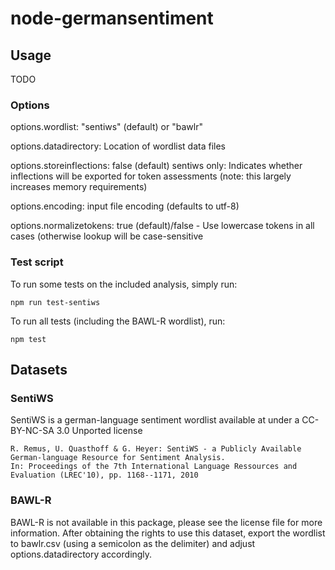 # node-germansentiment

## Usage

TODO

### Options

options.wordlist: "sentiws" (default) or "bawlr"

options.datadirectory: Location of wordlist data files

options.storeinflections: false (default) sentiws only: Indicates whether inflections will be exported for token assessments (note: this largely increases memory requirements)

options.encoding: input file encoding (defaults to utf-8)

options.normalizetokens: true (default)/false - Use lowercase tokens in all cases (otherwise lookup will be case-sensitive

### Test script

To run some tests on the included analysis, simply run:

    npm run test-sentiws

To run all tests (including the BAWL-R wordlist), run:

    npm test

## Datasets

### SentiWS

SentiWS is a german-language sentiment wordlist available at under a CC-BY-NC-SA 3.0 Unported license

    R. Remus, U. Quasthoff & G. Heyer: SentiWS - a Publicly Available German-language Resource for Sentiment Analysis.
    In: Proceedings of the 7th International Language Ressources and Evaluation (LREC'10), pp. 1168--1171, 2010

### BAWL-R

BAWL-R is not available in this package, please see the license file for more information.
After obtaining the rights to use this dataset, export the wordlist to bawlr.csv (using a semicolon as the delimiter) and adjust options.datadirectory accordingly.
